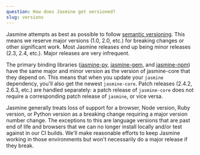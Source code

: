 ```yaml
---
question: How does Jasmine get versioned?
slug: versions
---
```


Jasmine attempts as best as possible to follow [semantic versioning](http://semver.org/). This means we reserve major versions (1.0, 2.0, etc.) for breaking changes or other significant work. Most Jasmine releases end up being minor releases (2.3, 2.4, etc.). Major releases are very infrequent.

The primary binding libraries
([jasmine-py](https://github.com/jasmine/jasmine-py),
[jasmine-gem](https://github.com/jasmine/jasmine-gem),
and [jasmine-npm](https://github.com/jasmine/jasmine-npm)) have the same major
and minor version as the version of jasmine-core that they depend on. This means
that when you update your `jasmine` dependency, you'll also get the newest
`jasmine-core`. Patch releases (2.4.2, 2.6.3, etc.) are handled separately: a
patch release of `jasmine-core` does not require a corresponding patch release
of `jasmine`, or vice versa.

Jasmine generally treats loss of support for a browser, Node version, Ruby
version, or Python version as a breaking change requiring a major version
number change. The exceptions to this are language versions that are past end
of life and browsers that we can no longer install locally and/or test against
in our CI builds. We'll make reasonable efforts to keep Jasmine working in
those environments but won't necessarily do a major release if they break.
